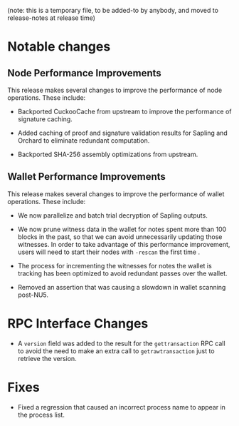 (note: this is a temporary file, to be added-to by anybody, and moved to
release-notes at release time)

Notable changes
===============

Node Performance Improvements
-----------------------------

This release makes several changes to improve the performance of node operations.
These include:

- Backported CuckooCache from upstream to improve the performance of signature
  caching.

- Added caching of proof and signature validation results for Sapling and
  Orchard to eliminate redundant computation.

- Backported SHA-256 assembly optimizations from upstream.

Wallet Performance Improvements
-------------------------------

This release makes several changes to improve the performance of wallet operations.
These include:

- We now parallelize and batch trial decryption of Sapling outputs.

- We now prune witness data in the wallet for notes spent more than 100 blocks
  in the past, so that we can avoid unnecessarily updating those witnesses.
  In order to take advantage of this performance improvement, users will need
  to start their nodes with `-rescan` the first time .

- The process for incrementing the witnesses for notes the wallet is tracking
  has been optimized to avoid redundant passes over the wallet.

- Removed an assertion that was causing a slowdown in wallet scanning post-NU5.

RPC Interface Changes
=====================

- A `version` field was added to the result for the `gettransaction` RPC call to
  avoid the need to make an extra call to `getrawtransaction` just to retrieve
  the version.

Fixes
=====

- Fixed a regression that caused an incorrect process name to appear in the
  process list.
